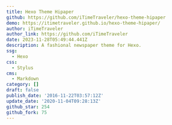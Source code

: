 ```yaml
---
title: Hexo Theme Hipaper
github: https://github.com/iTimeTraveler/hexo-theme-hipaper
demo: https://itimetraveler.github.io/hexo-theme-hipaper/
author: iTimeTraveler
author_link: https://github.com/iTimeTraveler
date: 2023-11-28T05:49:44.441Z
description: A fashional newspaper theme for Hexo.
ssg:
  - Hexo
css:
  - Stylus
cms:
  - Markdown
category: []
draft: false
publish_date: '2016-11-22T03:57:12Z'
update_date: '2020-11-04T09:28:13Z'
github_star: 254
github_fork: 75
---
```

